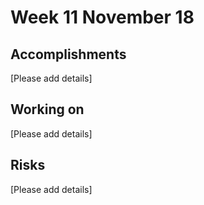 # Week 11 November 18

## Accomplishments
[Please add details]

## Working on
[Please add details]

## Risks
[Please add details]
